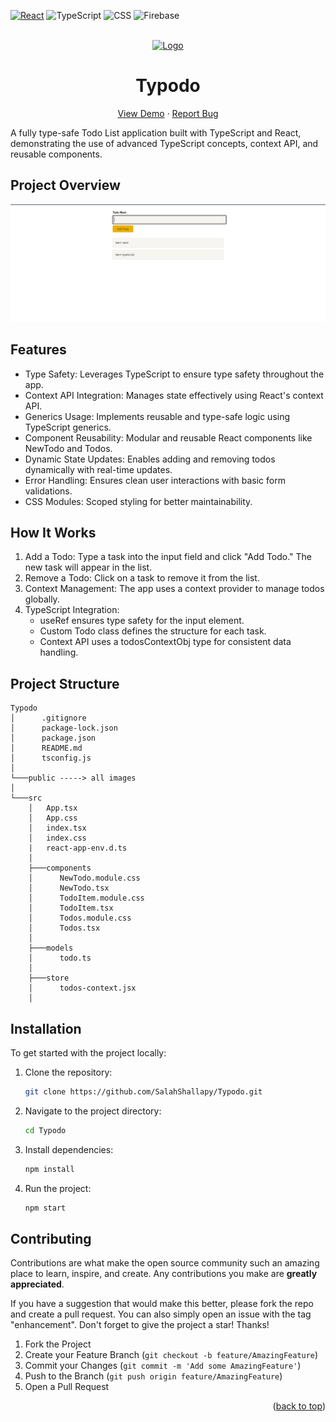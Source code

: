 <div id="top"></div>

[![React](https://img.shields.io/badge/react-%2320232a.svg?style=for-the-badge&logo=react&logoColor=%2361DAFB)](https://react.dev/)
![TypeScript](https://img.shields.io/badge/typescript-%23007ACC.svg?style=for-the-badge&logo=typescript&logoColor=white)
![CSS](https://img.shields.io/badge/CSS3-1572B6?style=for-the-badge&logo=css3&logoColor=white)
![Firebase](https://img.shields.io/badge/firebase-%23039BE5.svg?style=for-the-badge&logo=firebase)

<!-- PROJECT LOGO -->
<br />
<div align="center">
  <a href="https://typodo-5f094.web.app/">
    <img src="./src/assets/constructing.png" alt="Logo" height="80"  >
  </a>
  <h1 align="center">Typodo</h1>

  <p align="center">
    <a href="https://challengesphere-a9609.web.app/">View Demo</a>
    ·
    <a href="https://github.com/SalahShallapy/Typodo/issues">Report Bug</a>
  </p>
</div>

A fully type-safe Todo List application built with TypeScript and React, demonstrating the use of advanced TypeScript concepts, context API, and reusable components.

## Project Overview

![overview](./public/overview.png)

## Features

- Type Safety: Leverages TypeScript to ensure type safety throughout the app.
- Context API Integration: Manages state effectively using React's context API.
- Generics Usage: Implements reusable and type-safe logic using TypeScript generics.
- Component Reusability: Modular and reusable React components like NewTodo and Todos.
- Dynamic State Updates: Enables adding and removing todos dynamically with real-time updates.
- Error Handling: Ensures clean user interactions with basic form validations.
- CSS Modules: Scoped styling for better maintainability.

## How It Works

1.  Add a Todo: Type a task into the input field and click "Add Todo." The new task will appear in the list.
2.  Remove a Todo: Click on a task to remove it from the list.
3.  Context Management: The app uses a context provider to manage todos globally.
4.  TypeScript Integration:
    - useRef ensures type safety for the input element.
    - Custom Todo class defines the structure for each task.
    - Context API uses a todosContextObj type for consistent data handling.

## Project Structure

```
Typodo
│      .gitignore
│      package-lock.json
│      package.json
│      README.md
│      tsconfig.js
│
└───public -----> all images
│
└───src
    │   App.tsx
    │   App.css
    │   index.tsx
    │   index.css
    |   react-app-env.d.ts
    │
    ├───components
    │      NewTodo.module.css
    │      NewTodo.tsx
    │      TodoItem.module.css
    │      TodoItem.tsx
    │      Todos.module.css
    │      Todos.tsx
    │
    ├───models
    │      todo.ts
    │
    ├───store
    │      todos-context.jsx
    │
```

## Installation

To get started with the project locally:

1. Clone the repository:
   ```bash
   git clone https://github.com/SalahShallapy/Typodo.git
   ```
2. Navigate to the project directory:
   ```bash
   cd Typodo
   ```
3. Install dependencies:
   ```bash
   npm install
   ```
4. Run the project:
   ```bash
   npm start
   ```

## Contributing

Contributions are what make the open source community such an amazing place to learn, inspire, and create. Any contributions you make are **greatly appreciated**.

If you have a suggestion that would make this better, please fork the repo and create a pull request. You can also simply open an issue with the tag "enhancement".
Don't forget to give the project a star! Thanks!

1. Fork the Project
2. Create your Feature Branch (`git checkout -b feature/AmazingFeature`)
3. Commit your Changes (`git commit -m 'Add some AmazingFeature'`)
4. Push to the Branch (`git push origin feature/AmazingFeature`)
5. Open a Pull Request

<p align="right">(<a href="#top">back to top</a>)</p>
